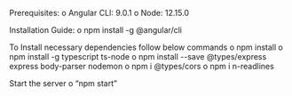 Prerequisites:
o	Angular CLI: 9.0.1
o	Node: 12.15.0

Installation Guide:
o	npm install -g @angular/cli

To Install necessary dependencies follow below commands 
o	npm install 
o	npm install -g typescript ts-node
o	npm install --save @types/express express body-parser  nodemon
o	npm i @types/cors
o	npm i n-readlines

Start the server
o	“npm start”

